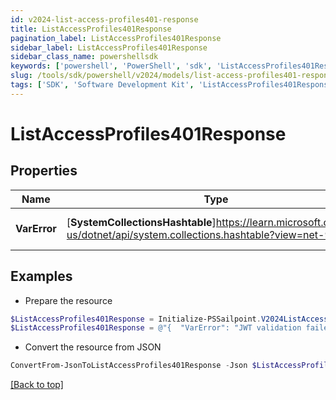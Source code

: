 ```yaml
---
id: v2024-list-access-profiles401-response
title: ListAccessProfiles401Response
pagination_label: ListAccessProfiles401Response
sidebar_label: ListAccessProfiles401Response
sidebar_class_name: powershellsdk
keywords: ['powershell', 'PowerShell', 'sdk', 'ListAccessProfiles401Response', 'V2024ListAccessProfiles401Response'] 
slug: /tools/sdk/powershell/v2024/models/list-access-profiles401-response
tags: ['SDK', 'Software Development Kit', 'ListAccessProfiles401Response', 'V2024ListAccessProfiles401Response']
---
```



# ListAccessProfiles401Response

## Properties

Name | Type | Description | Notes
------------ | ------------- | ------------- | -------------
**VarError** | [**SystemCollectionsHashtable**]https://learn.microsoft.com/en-us/dotnet/api/system.collections.hashtable?view=net-9.0 | A message describing the error | [optional] 

## Examples

- Prepare the resource
```powershell
$ListAccessProfiles401Response = Initialize-PSSailpoint.V2024ListAccessProfiles401Response  -VarError JWT validation failed: JWT is expired
$ListAccessProfiles401Response = @"{  "VarError": "JWT validation failed: JWT is expired" }"@
```

- Convert the resource from JSON
```powershell
ConvertFrom-JsonToListAccessProfiles401Response -Json $ListAccessProfiles401Response
```


[[Back to top]](#) 

